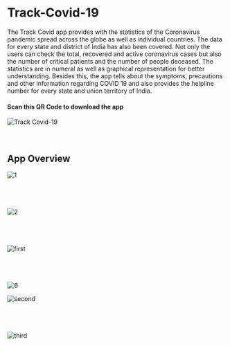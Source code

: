 # Track-Covid-19
The Track Covid app provides with the statistics of the Coronavirus pandemic spread across the globe as well as individual countries. The data for every state and district of India has also been covered. Not only the users can check the total, recovered and active coronavirus cases but also the number of critical patients and the number of people deceased. The statistics are in numeral as well as graphical representation for better understanding. Besides this, the app tells about the symptoms, precautions and other information regarding COVID 19 and also provides the helpline number for every state and union territory of India.

#### Scan this QR Code to download the app

![Track Covid-19](https://user-images.githubusercontent.com/42642799/86953439-10c50000-c172-11ea-942a-18068454e278.png)
<br><br><br>
 
## App Overview

![1](https://user-images.githubusercontent.com/42642799/86151407-4e93aa00-bb1c-11ea-8759-e1e89f705820.jpeg)
<br><br><br><br><br>
![2](https://user-images.githubusercontent.com/42642799/86151855-ebeede00-bb1c-11ea-9da9-8a2bde621ceb.jpeg)
<br><br><br><br><br>
![first](https://user-images.githubusercontent.com/42642799/86158157-02e5fe00-bb26-11ea-9cac-7fbdeab79f38.jpg)
<br><br><br><br><br>
![6](https://user-images.githubusercontent.com/42642799/86158236-201acc80-bb26-11ea-9678-f26b3e30c15f.jpeg)

![second](https://user-images.githubusercontent.com/42642799/86158474-7425b100-bb26-11ea-82af-53967c2ccea0.jpg)
<br><br><br><br><br>
![third](https://user-images.githubusercontent.com/42642799/86158515-81db3680-bb26-11ea-9eac-989117ec6e32.jpg)



